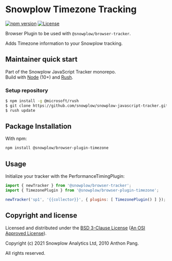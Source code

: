 # Snowplow Timezone Tracking

[![npm version][npm-image]][npm-url]
[![License][license-image]](LICENSE)

Browser Plugin to be used with `@snowplow/browser-tracker`.

Adds Timezone information to your Snowplow tracking.

## Maintainer quick start

Part of the Snowplow JavaScript Tracker monorepo.  
Build with [Node](https://nodejs.org/en/) (10+) and [Rush](https://rushjs.io/).

### Setup repository

```bash
$ npm install -g @microsoft/rush 
$ git clone https://github.com/snowplow/snowplow-javascript-tracker.git
$ rush update
```

## Package Installation

With npm:

```bash
npm install @snowplow/browser-plugin-timezone
```

## Usage

Initialize your tracker with the PerformanceTimingPlugin:

```js
import { newTracker } from '@snowplow/browser-tracker';
import { TimezonePlugin } from '@snowplow/browser-plugin-timezone';

newTracker('sp1', '{{collector}}', { plugins: [ TimezonePlugin() ] }); 
```

## Copyright and license

Licensed and distributed under the [BSD 3-Clause License](LICENSE) ([An OSI Approved License][osi]).

Copyright (c) 2021 Snowplow Analytics Ltd, 2010 Anthon Pang.

All rights reserved.

[npm-url]: https://www.npmjs.com/package/@snowplow/browser-plugin-timezone
[npm-image]: https://img.shields.io/npm/v/@snowplow/browser-plugin-timezone
[docs]: https://docs.snowplowanalytics.com/docs/collecting-data/collecting-from-own-applications/javascript-tracker/
[osi]: https://opensource.org/licenses/BSD-3-Clause
[license-image]: https://img.shields.io/npm/l/@snowplow/browser-plugin-timezone
